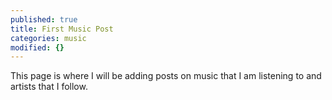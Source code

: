 ```yaml
---
published: true
title: First Music Post
categories: music
modified: {}
---
```

This page is where I will be adding posts on music that I am listening to and artists that I follow. 
